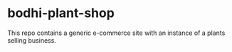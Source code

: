 # bodhi-plant-shop
This repo contains a generic e-commerce site with an instance of a plants selling business. 
